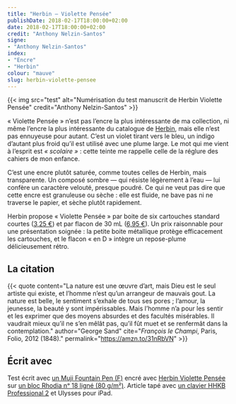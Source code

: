 ```yaml
---
title: "Herbin — Violette Pensée"
publishDate: 2018-02-17T18:00:00+02:00
date: 2018-02-17T18:00:00+02:00
credit: "Anthony Nelzin-Santos"
signe:
- "Anthony Nelzin-Santos"
index:
- "Encre"
- "Herbin"
colour: "mauve"
slug: herbin-violette-pensee
---
```


{{< img src="test" alt="Numérisation du test manuscrit de Herbin Violette Pensée" credit="Anthony Nelzin-Santos" >}}

« Violette Pensée » n’est pas l’encre la plus intéressante de ma collection, ni même l’encre la plus intéressante du catalogue de [Herbin](https://zinzolin.fr/index/herbin/), mais elle n’est pas ennuyeuse pour autant. C’est un violet tirant vers le bleu, un indigo d’autant plus froid qu’il est utilisé avec une plume large. Le mot qui me vient à l’esprit est *« scolaire »* : cette teinte me rappelle celle de la réglure des cahiers de mon enfance.

C’est une encre plutôt saturée, comme toutes celles de Herbin, mais transparente. Un composé sombre — qui résiste légèrement à l’eau — lui confère un caractère velouté, presque poudré. Ce qui ne veut pas dire que cette encre est granuleuse ou sèche : elle est fluide, ne bave pas ni ne traverse le papier, et sèche plutôt rapidement.

Herbin propose « Violette Pensée » par boite de six cartouches standard courtes ([3,25 €](http://amzn.to/2F5Da6H)) et par flacon de 30 mL ([6,95 €](http://amzn.to/2CitAMQ)). Un prix raisonnable pour une présentation soignée : la petite boite métallique protège efficacement les cartouches, et le flacon « en D » intègre un repose-plume délicieusement rétro.

## La citation

{{< quote content="La nature est une œuvre d’art, mais Dieu est le seul artiste qui existe, et l’homme n’est qu’un arrangeur de mauvais gout. La nature est belle, le sentiment s’exhale de tous ses pores ; l’amour, la jeunesse, la beauté y sont impérissables. Mais l’homme n’a pour les sentir et les exprimer que des moyens absurdes et des facultés misérables. Il vaudrait mieux qu’il ne s’en mêlât pas, qu’il fût muet et se renfermât dans la contemplation." author="George Sand" cite="*François le Champi*, Paris, Folio, 2012 (1848)." permalink="https://amzn.to/31nRbVN" >}}

## Écrit avec

Test écrit avec [un Muji Fountain Pen (F)](https://amzn.to/40hrq8b) encré avec [Herbin Violette Pensée](https://amzn.to/45Wh8eR) sur [un bloc Rhodia nᵒ 18 ligné (80 g/m²)](https://amzn.to/45N3fzH). Article tapé avec [un clavier HHKB Professional 2](https://amzn.to/2nPjgCD) et Ulysses pour iPad.